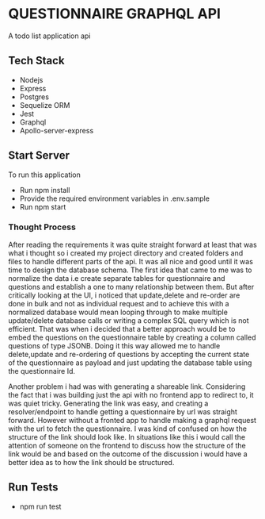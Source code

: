 # QUESTIONNAIRE GRAPHQL API

A todo list application api

## Tech Stack

- Nodejs
- Express
- Postgres
- Sequelize ORM
- Jest
- Graphql
- Apollo-server-express
## Start Server
To run this application

- Run npm install
- Provide the required environment variables in .env.sample
- Run npm start

### Thought Process

After reading the requirements it was quite straight forward at least that was what i thought so i created my project directory
and created folders and files to handle different parts of the api. It was all nice and good until it was time to design the database schema.
The first idea that came to me was to normalize the data i.e create separate tables for questionnaire and questions and establish a one to many relationship between them. But after critically looking at the UI, i noticed that update,delete and re-order are done in bulk and not as individual request and to achieve this with a normalized database would mean looping through to make multiple update/delete database calls or writing a complex SQL query which is not efficient. That was when i decided that a better approach would be to embed the questions on the questionnaire table by creating a column called questions of type JSONB. Doing it this way allowed me to handle delete,update and re-ordering of questions by accepting the current state of the questionnaire as payload and just updating the database table using the questionnaire Id.

Another problem i had was with generating a shareable link. Considering the fact that i was building just the api with no frontend app to redirect to, it was quiet tricky. Generating the link was easy, and creating a resolver/endpoint to handle getting a questionnaire by url was straight forward. However without a fronted app to handle making a graphql request with the url to fetch the questionnaire. I was kind of confused on how the structure of the link should look like. In situations like this i would call the attention of someone on the frontend to discuss how the structure of the link would be and based on the outcome of the discussion i would have a better idea as to how the link should be structured.

## Run Tests
- npm run test
